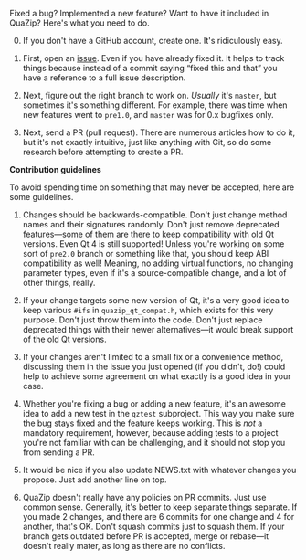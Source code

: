 Fixed a bug? Implemented a new feature? Want to have it included in QuaZip?
Here's what you need to do.

0. If you don't have a GitHub account, create one. It's ridiculously easy.

1. First, open an [issue](https://github.com/stachenov/quazip/issues).
Even if you have already fixed it. It helps to track things because
instead of a commit saying “fixed this and that” you have a reference
to a full issue description.

2. Next, figure out the right branch to work on. *Usually* it's `master`,
but sometimes it's something different. For example, there was time
when new features went to `pre1.0`, and `master` was for 0.x bugfixes only.

3. Next, send a PR (pull request). There are numerous articles how to do it,
but it's not exactly intuitive, just like anything with Git, so do
some research before attempting to create a PR.

**Contribution guidelines**

To avoid spending time on something that may never be accepted, here are
some guidelines.

1. Changes should be backwards-compatible. Don't just change method names
and their signatures randomly. Don't just remove deprecated features—some
of them are there to keep compatibility with old Qt versions. Even Qt 4 is
still supported! Unless you're working on some sort of `pre2.0` branch
or something like that, you should keep ABI compatibility as well! Meaning,
no adding virtual functions, no changing parameter types, even if it's
a source-compatible change, and a lot of other things, really.

2. If your change targets some new version of Qt, it's a very good idea
to keep various `#ifs` in `quazip_qt_compat.h`, which exists for this very
purpose. Don't just throw them into the code. Don't just replace deprecated
things with their newer alternatives—it would break support of the old
Qt versions.

3. If your changes aren't limited to a small fix or a convenience method,
discussing them in the issue you just opened (if you didn't, do!) could
help to achieve some agreement on what exactly is a good idea in your case.

4. Whether you're fixing a bug or adding a new feature, it's an awesome idea
to add a new test in the `qztest` subproject. This way you make sure the
bug stays fixed and the feature keeps working. This is *not* a mandatory
requirement, however, because adding tests to a project you're not familiar
with can be challenging, and it should not stop you from sending a PR.

5. It would be nice if you also update NEWS.txt with whatever changes
you propose. Just add another line on top.

6. QuaZip doesn't really have any policies on PR commits. Just use common sense.
Generally, it's better to keep separate things separate. If you made 2 changes,
and there are 6 commits for one change and 4 for another, that's OK.
Don't squash commits just to squash them. If your branch gets outdated before PR
is accepted, merge or rebase—it doesn't really mater, as long as there are no
conflicts.
